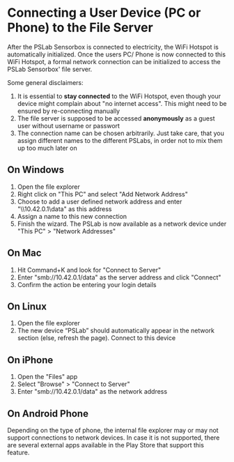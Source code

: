 # Connecting a User Device (PC or Phone) to the File Server 

After the PSLab Sensorbox is connected to electricity, the WiFi Hotspot is automatically initialized. Once the users PC/ Phone is now connected to this WiFi Hotspot, a formal network connection can be initialized to access the PSLab Sensorbox' file server.

Some general disclaimers:
1. It is essential to **stay connected** to the WiFi Hotspot, even though your device might complain about "no internet access". This might need to be ensured by re-connecting manually
2. The file server is supposed to be accessed **anonymously** as a guest user without username or passwort
3. The connection name can be chosen arbitrarily. Just take care, that you assign different names to the different PSLabs, in order not to mix them up too much later on

## On Windows
1. Open the file explorer
2. Right click on "This PC" and select "Add Network Address"
3. Choose to add a user defined network address and enter "\\\\10.42.0.1\data" as this address
4. Assign a name to this new connection 
5. Finish the wizard. The PSLab is now available as a network device under "This PC" > "Network Addresses"

## On Mac

1. Hit Command+K and look for "Connect to Server"
2. Enter "smb://10.42.0.1/data" as the server address and click "Connect"
3. Confirm the action be entering your login details

## On Linux

1. Open the file explorer
2. The new device “PSLab” should automatically appear in the network section (else, refresh the page). Connect to this device

## On iPhone

1. Open the "Files" app
2. Select "Browse" > "Connect to Server"
3. Enter "smb://10.42.0.1/data" as the network address

## On Android Phone

Depending on the type of phone, the internal file explorer may or may not support connections to network devices. In case it is not supported, there are several external apps available in the Play Store that support this feature. 